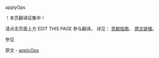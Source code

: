  applyOps

 ！本页翻译征集中！

请点击页面上方 EDIT THIS PAGE 参与翻译。
详见：
[贡献指南]( https://github.com/JinMuInfo/MongoDB-Manual-zh/blob/master/CONTRIBUTING.md )、
[原文链接](  https://docs.mongodb.com/manual/reference/command/applyOps/  )。

 参见

原文 - [applyOps]( https://docs.mongodb.com/manual/reference/command/applyOps/ )

